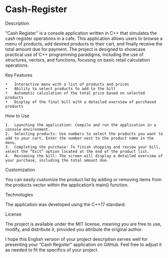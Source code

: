 # Cash-Register
Description

“Cash Register” is a console application written in C++ that simulates the cash register operations in a cafe. This application allows users to browse a menu of products, add desired products to their cart, and finally receive the total amount due for payment. The project is designed to showcase practical use of C++ programming paradigms, including the use of structures, vectors, and functions, focusing on basic retail calculation operations.

Key Features

	•	Interactive menu with a list of products and prices
	•	Ability to select products to add to the bill
	•	Automatic calculation of the total price based on selected products
	•	Display of the final bill with a detailed overview of purchased products

How to Use

	1.	Launching the application: Compile and run the application in a console environment.
	2.	Selecting products: Use numbers to select the products you want to add to your cart. Enter the number next to the product name in the menu.
	3.	Completing the purchase: To finish shopping and review your bill, select the “Exit” option located at the end of the product list.
	4.	Reviewing the bill: The screen will display a detailed overview of your purchase, including the total amount due.

Customization

You can easily customize the product list by adding or removing items from the products vector within the application’s main() function.

Technologies

The application was developed using the C++17 standard.

License

The project is available under the MIT license, meaning you are free to use, modify, and distribute it, provided you attribute the original author.

I hope this English version of your project description serves well for presenting your “Cash Register” application on GitHub. Feel free to adjust it as needed to fit the specifics of your project.